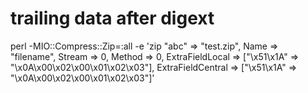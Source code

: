 # trailing data after digext

perl -MIO::Compress::Zip=:all -e 'zip \"abc" => "test.zip", Name => "filename", Stream => 0, Method => 0, ExtraFieldLocal => ["\x51\x1A" => "\x0A\x00\x02\x00\x01\x02\x03"], ExtraFieldCentral => ["\x51\x1A" => "\x0A\x00\x02\x00\x01\x02\x03"]'